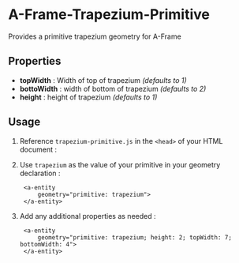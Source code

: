 # A-Frame-Trapezium-Primitive
Provides a primitive trapezium geometry for A-Frame

## Properties

* **topWidth** : Width of top of trapezium *(defaults to 1)*
* **bottoWidth** : width of bottom of trapezium *(defaults to 2)*
* **height** : height of trapezium *(defaults to 1)*


## Usage

1. Reference `trapezium-primitive.js` in the `<head>` of your HTML document :

    <script src="js/trapezium-primitive.js"></script>

2. Use `trapezium` as the value of your primitive in your geometry declaration :

        <a-entity 
            geometry="primitive: trapezium">
        </a-entity>

3. Add any additional properties as needed :

        <a-entity 
            geometry="primitive: trapezium; height: 2; topWidth: 7; bottomWidth: 4">
        </a-entity>    				
